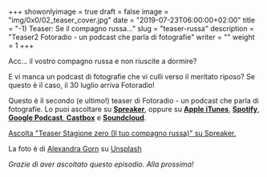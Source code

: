 +++
showonlyimage = true
draft = false
image = "img/0x0/02_teaser_cover.jpg"
date = "2019-07-23T06:00:00+02:00"
title = "-1) Teaser: Se il compagno russa..."
slug = "teaser-russa"
description = "Teaser2 Fotoradio - un podcast che parla di fotografie"
writer = ""
weight = 1
+++

Acc... il vostro compagno russa e non riuscite a dormire?
<!--more-->

E vi manca un podcast di fotografie che vi culli verso il meritato riposo?
Se questo è il caso, il 30 luglio arriva Fotoradio!

Questo è il secondo (e ultimo!) teaser di Fotoradio - un podcast che parla di fotografie. Lo puoi ascoltare su <a href="https://www.spreaker.com/user/11400220/def-teaser-0x0">**Spreaker**</a>, oppure su <a href="https://podcasts.apple.com/it/podcast/fotoradio-un-podcast-sulle-fotografie/id1473090985">**Apple iTunes**</a>, <a href="https://open.spotify.com/show/3dzBBFOJD2gaz2pRdhlzYh">**Spotify**</a>, <a href="https://www.google.com/podcasts?feed=aHR0cHM6Ly93d3cuc3ByZWFrZXIuY29tL3Nob3cvMzYwNzI4OS9lcGlzb2Rlcy9mZWVk">**Google Podcast**<a href="https://castbox.fm/channel/Fotoradio-un-podcast-sulle-fotografie-id2203635?country=it">, **Castbox**</a> e <a href="https://soundcloud.com/user-153455998">**Soundcloud**</a>.

<a class="spreaker-player" href="https://www.spreaker.com/episode/18597188" data-resource="episode_id=18597188" data-width="100%" data-height="200px" data-theme="light" data-playlist="false" data-playlist-continuous="false" data-autoplay="false" data-live-autoplay="false" data-chapters-image="true" data-episode-image-position="right" data-hide-logo="false" data-hide-likes="false" data-hide-comments="false" data-hide-sharing="false" data-hide-download="true">Ascolta "Teaser Stagione zero (Il tuo compagno russa)" su Spreaker.</a>

La foto è di [Alexandra Gorn](https://unsplash.com/@alexagorn?utm_source=unsplash&utm_medium=referral&utm_content=creditCopyText) su [Unsplash](https://unsplash.com/search/photos/insomnia?utm_source=unsplash&utm_medium=referral&utm_content=creditCopyText)


_Grazie di aver ascoltato questo episodio. Alla prossima!_
